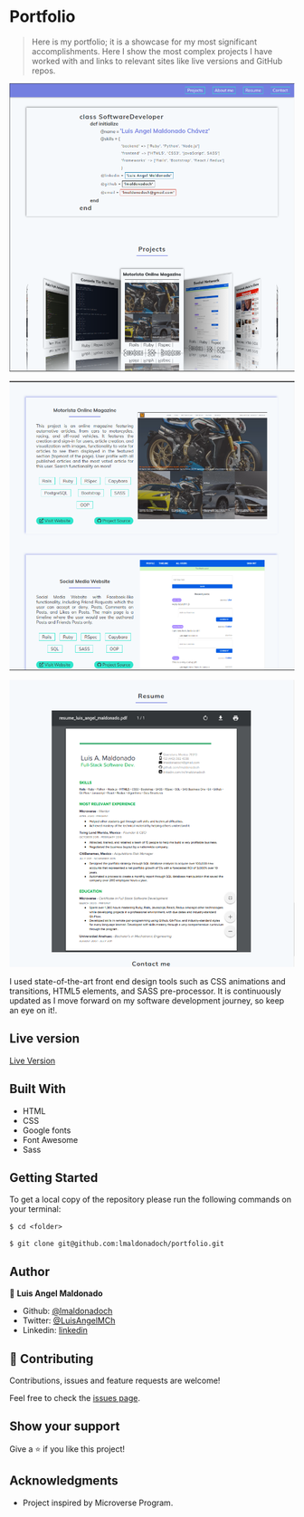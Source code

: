 # Portfolio

> Here is my portfolio; it is a showcase for my most significant accomplishments. Here I show the most complex projects I have worked with and links to relevant sites like live versions and GitHub repos.

![screenshot](images/readme_screenshot01.png)

![screenshot](images/readme_screenshot02.png)

![screenshot](images/readme_screenshot03.png)

I used state-of-the-art front end design tools such as CSS animations and transitions, HTML5 elements, and SASS pre-processor. It is continuously updated as I move forward on my software development journey, so keep an eye on it!.

## Live version

[Live Version]()

## Built With

- HTML
- CSS
- Google fonts
- Font Awesome
- Sass

## Getting Started

To get a local copy of the repository please run the following commands on your terminal:

```
$ cd <folder>
```

```
$ git clone git@github.com:lmaldonadoch/portfolio.git
```

## Author

👤 **Luis Angel Maldonado**

- Github: [@lmaldonadoch](https://github.com/lmaldonadoch)
- Twitter: [@LuisAngelMCh](https://twitter.com/LuisAngelMCh)
- Linkedin: [linkedin](https://www.linkedin.com/in/luis-angel-maldonado-5b503a1a3/)

## 🤝 Contributing

Contributions, issues and feature requests are welcome!

Feel free to check the [issues page](https://github.com/lmaldonadoch/HTML-CSS-Capstone/issues).

## Show your support

Give a ⭐️ if you like this project!

## Acknowledgments

- Project inspired by Microverse Program.
